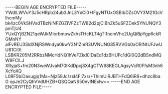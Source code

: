 -----BEGIN AGE ENCRYPTED FILE-----
YWdlLWVuY3J5cHRpb24ub3JnL3YxCi0+IFgyNTUxOSBlbDZsOVY3M21OcVlhcmMy
bk4zc0VkSHVsdTBzNlNFZGZlVFZzTW82d2pjClBhZk5uSFZDek5YNUNQY3pmTjU4
YUxQYjBZN21qeWJkMlorbmpwZkhsTHcKLT4gTi1ncmVhc2UgQiBpYgp6ckRGMnNY
alFvREU3SldXNjRSWndya0kwY3N1ZmR3UVNUNG85RVVGb0xORlNtUFJwUU81Ci0t
LSBKR205M2RRbzNMcHdNQ1hVeFZkd0lDaEd1dzBHUFc1dGI0Q2dBSndMQW9FClLJ
XRyjaS+fm20N3weWJvaM70IKdDpcj8X4gCTW68KEGLAgsyVcR0FfsM3nh6XcYoXQ
L0RF5biDavugjq1Ma+Njz59Jc/zsI4Fl7xs/+ThimUiRJBTHFdQ6iR6+dhzc8baG
opJe2CyQhVVdUHZB+QSQQaNS50nvlNExlw==
-----END AGE ENCRYPTED FILE-----
